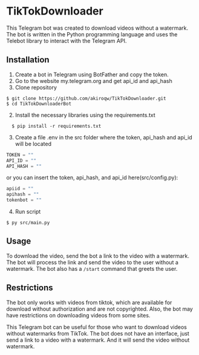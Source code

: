# TikTokDownloader

This Telegram bot was created to download videos without a watermark. The bot is written in the Python programming language and uses the Telebot library to interact with the Telegram API.

## Installation
1. Create a bot in Telegram using BotFather and copy the token.
2. Go to the website my.telegram.org and get api_id and api_hash
3. Clone repository
```
$ git clone https://github.com/akiroqw/TikTokDownloader.git
$ cd TikTokDownloaderBot
```
2. Install the necessary libraries using the requirements.txt
```
  $ pip install -r requirements.txt
```
3. Create a file .env in the src folder where the token, api_hash and api_id will be located
```py
TOKEN = ""
API_ID = ""
API_HASH = ""
```
or you can insert the token, api_hash, and api_id here(src/config.py):
```py
apiid = ""
apihash = ""
tokenbot = ""
```
4. Run script
```
$ py src/main.py
```
## Usage

To download the video, send the bot a link to the video with a watermark. The bot will process the link and send the video to the user without a watermark.
The bot also has a `/start` command that greets the user.

## Restrictions

The bot only works with videos from tiktok, which are available for download without authorization and are not copyrighted. Also, the bot may have restrictions on downloading videos from some sites.

This Telegram bot can be useful for those who want to download videos without watermarks from TikTok. The bot does not have an interface, just send a link to a video with a watermark. And it will send the video without watermark.
